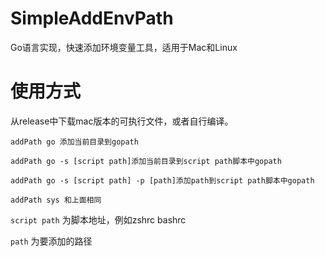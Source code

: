 # SimpleAddEnvPath
Go语言实现，快速添加环境变量工具，适用于Mac和Linux

# 使用方式
从release中下载mac版本的可执行文件，或者自行编译。

```
addPath go 添加当前目录到gopath

addPath go -s [script path]添加当前目录到script path脚本中gopath

addPath go -s [script path] -p [path]添加path到script path脚本中gopath

addPath sys 和上面相同
```

`script path` 为脚本地址，例如zshrc bashrc

`path` 为要添加的路径
